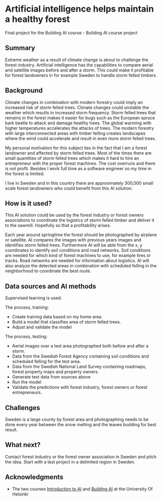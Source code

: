 <!-- This is the markdown template for the final project of the Building AI course, 
created by Reaktor Innovations and University of Helsinki. 
Copy the template, paste it to your GitHub README and edit! -->

# Artificial intelligence helps maintain a healthy forest

Final project for the Building AI course - Building AI course project

## Summary

Extreme weather as a result of climate change is about to challenge the forest industry. Artificial intelligence has the capabilities to compare aerial and satellite images before and after a storm. This could make it profitable for forest landowners in for example Sweden to handle storm felled timbers. 


## Background

Climate changes in combination with modern forestry could imply an increased risk of storm felled trees. Climate changes could unstable the weather which results in increased storm frequency. Storm felled trees that remains in the forest makes it easier for bugs such as the European spruce bark beetle to attack and damage healthy trees. The global warming with higher temperatures accelerates the attacks of trees. The modern forestry with large interconnected areas with timber felling creates landscapes where the wind could accelerate and result in even more storm felled trees.

My personal motivation for this subject lies in the fact that I am a forest landowner and affected by storm felled trees. Most of the times there are small quantities of storm felled trees which makes it hard to hire an entrepreneur with the proper forest machines. The cost overruns and there is not profit. Besides I work full time as a software engineer so my time in the forest is limited.

I live in Sweden and in this country there are approximately 300,000 small scale forest landowners who could benefit from this AI solution.


## How is it used?
This AI solution could be used by the forest industry or forest owners associations to coordinate the logistics of storm felled timber and deliver it to the sawmill. Hopefully so that a profitability arises.

Each year around springtime the forest should be photographed by airplane or satellite. AI compares the images with previous years images and identifies storm felled trees. Furthermore AI will be able from the x, y coordinates to identify soil conditions and road networks. Soil conditions are needed for which kind of forest machines to use, for example tires or tracks. Road networks are needed for information about logistics. AI will also analyze the detected areas in combination with scheduled felling in the neighborhood to coordinate the best route.


## Data sources and AI methods
Supervised learning is used.

The process, training:
- Create training data based on my home area.
- Build a model that classifies area of storm felled trees.
- Adjust and validate the model

The process, testing:
- Aerial images over a test area photographed both before and after a storm.
- Data from the Swedish Forest Agency containing soil conditions and scheduled felling for the test area.
- Data from the Swedish National Land Survey containing roadmaps, forest property maps and property owners.
- Generate test data from sources above
- Run the model
- Validate the predictions with forest industry, forest owners or forest entrepreneurs.


## Challenges
Sweden is a large county by forest area and photographing needs to be done every year between the snow melting and the leaves budding for best result. 


## What next?
Contact forest industry or the forest owner association in Sweden and pitch the idea. Start with a test project in a delimited region in Sweden.


## Acknowledgments
* The two courses [Introduction to AI](https://course.elementsofai.com) and [Building AI](https://buildingai.elementsofai.com) at the University Of Helsinki
